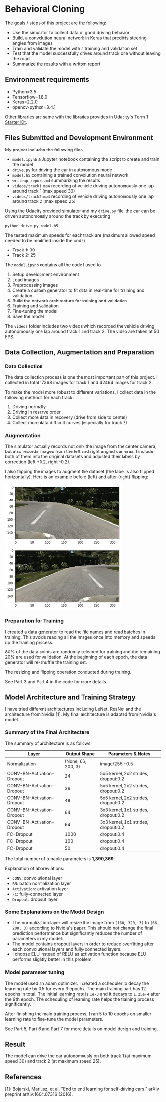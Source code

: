 # **Behavioral Cloning**

The goals / steps of this project are the following:
* Use the simulator to collect data of good driving behavior
* Build, a convolution neural network in Keras that predicts steering angles from images
* Train and validate the model with a training and validation set
* Test that the model successfully drives around track one without leaving the road
* Summarize the results with a written report

## Environment requirements

* Python=3.5
* Tensorflow=1.8.0
* Keras=2.2.0
* opencv-python=3.4.1

Other libraries are same with the libraries provides in Udacity's [Term 1 Starter Kit](https://github.com/udacity/CarND-Term1-Starter-Kit).

## Files Submitted and Development Environment

My project includes the following files:

* `model.ipynb` a Jupyter notebook containing the script to create and train the model
* `drive.py` for driving the car in autonomous mode
* `model.h5` containing a trained convolution neural network
* `writeup_report.md` summarizing the results
* `videos/track1.mp4` recording of vehicle driving autonomously one lap around track 1 (max speed 30)
* `videos/track2.mp4` recording of vehicle driving autonomously one lap around track 2 (max speed 25)

Using the Udacity provided simulator and my `drive.py` file, the car can be driven autonomously around the track by executing 

```sh
python drive.py model.h5
```

The tested maximum speeds for each track are (maximum allowed speed needed to be modified inside the code)

* Track 1: 30
* Track 2: 25

The `model.ipynb` contains all the code I used to

1. Setup development environment
2. Load images
3. Preprocessing images
4. Create a custom generator to fit data in real-time for training and validation
5. Build the network architecture for training and validation
6. Training and validation
7. Fine-tuning the model
8. Save the model

The `videos` folder includes two videos which recorded the vehicle driving autonomously one lap around track 1 and track 2. The video are taken at 50 FPS.

## Data Collection, Augmentation and Preparation

### Data Collection

The data collection process is one the most important part of this project. I collected in total 17368 images for track 1 and 42464 images for track 2.

To make the model more robust to different variations, I collect data in the following methods for each track:

1. Driving normally
2. Driving in reserve order
3. Collect more data in recovery (drive from side to center)
4. Collect more data difficult curves (especially for track 2)

### Augmentation

The simulator actually records not only the image from the center camera, but also records images from the left and right angled cameras. I include both of them into the original datasets and adjusted their labels by correction (left +0.2, right -0.2).

I also flipping the images to augment the dataset (the label is also flipped horizontally). Here is an example before (left) and after (right) flipping:

![alt text][image1]
![alt text][image2]

### Preparation for Training

I created a data generator to read the file names and read batches in training. This avoids reading all the images once into memory and speeds up the training process. 

80% of the data points are randomly selected for training and the remaining 20% are used for validation. At the beginning of each epoch, the data generator will re-shuffle the training set.

The resizing and flipping operation conducted during training.

See Part 3 and Part 4 in the code for more details.

## Model Architecture and Training Strategy

I have tried different architectures including LeNet, ResNet and the architecture from Nvidia [1]. My final architecture is adapted from Nvidia's model.

### Summary of the Final Architecture

The summary of architecture is as follows

|      Layer                           |       Output Shape        |   Parameters & Notes                |
|-------------------------             |---------------------------|------------------------             |
|   Normalization                      |   (None, 66, 200, 3)      |  image/255 -0.5                     |
|   CONV-BN-Activation-Dropout         |   24                      | 5x5 kernel, 2x2 strides, dropout:0.2|
|   CONV-BN-Activation-Dropout         |   36                      | 5x5 kernel, 2x2 strides, dropout:0.2|
|   CONV-BN-Activation-Dropout         |   48                      | 5x5 kernel, 2x2 strides, dropout:0.2|
|   CONV-BN-Activation-Dropout         |   64                      | 3x3 kernel, 1x1 strides, dropout:0.2|
|   CONV-BN-Activation-Dropout         |   64                      | 3x3 kernel, 1x1 strides, dropout:0.2|
|   FC-Dropout                         |   1000                    |     dropout:0.4                     |
|   FC-Dropout                         |   100                     |     dropout:0.4                     |
|   FC-Dropout                         |   50                      |     dropout:0.4                     |

The total number of tunable parameters is **1,390,369**.

Explanation of abbreviations:

* `CONV`: convolutional layer
* `BN`: batch normalization layer
* `Activation`: activation layer
* `FC`: fully-connected layer
* `Dropout`: dropout layer

### Some Explanations on the Model Design

* The normalization layer will resize the image from `(160, 320, 3)` to `(66, 200, 3)` according to Nvidia's paper. This should not change the final prediction performance but significantly reduces the number of parameters in my model.
* The model contains dropout layers in order to reduce overfitting after each convolutional layers and fully-connected layers.
* I choose ELU instead of RELU as activation function because ELU performs slightly better in this problem.

### Model parameter tuning

The model used an adam optimizer. I created a scheduler to decay the learning rate by 0.5 for every 3 epochs. The main training part has 12 epochs in total. The initial learning rate is `1e-3` and it decays to `1.25e-4` after the 9th epoch. The scheduling of learning rate helps the training process significantly.

After finishing the main training process, I ran 5 to 10 epochs on smaller learning rate to fine-tune the model parameters.

See Part 5, Part 6 and Part 7 for more details on model design and training.

## Result

The model can drive the car autonomously on both track 1 (at maximum speed 30) and track 2 (at maximum speed 25).

[//]: # (Image References)

[image1]: ./images/img_original.png "Image before preprocessing"
[image2]: ./images/img_flip.png "Image after flipping"
[image3]: ./images/img_resize.png "Image after resizing"
[image4]: ./images/img_flip_resize.png "Image after flipping and resizing"


## References

[1]: Bojarski, Mariusz, et al. "End to end learning for self-driving cars." arXiv preprint arXiv:1604.07316 (2016).